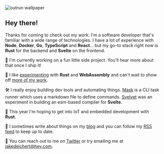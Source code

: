 <img alt="outrun wallpaper" src="https://user-images.githubusercontent.com/1631044/88755622-90ba0680-d12f-11ea-977e-f8ec7caa11fa.jpg" />


## Hey there!

Thanks for coming to check out my work. I'm a software developer that's familiar with a wide range of technologies. I have a lot of experience with **Node**, **Docker**,  **Go**, **TypeScript** and **React**... but my go-to stack right now is **Rust** for the backend and **Svelte** on the frontend. 

🚀 I'm currently working on a fun little side project. You'll hear more about that once I ship it!

👾 I like [experimenting](https://github.com/jakedeichert/wasm-astar) with **Rust** and **WebAssembly** and can't wait to show off [more of my work](https://twitter.com/jakedeichert/status/1163153126230302721). 

🛠 I really enjoy building dev tools and automating things. [Mask](https://github.com/jakedeichert/mask) is a CLI task runner which uses a markdown file to define commands. [Svelvet](https://github.com/jakedeichert/svelvet) was an experiment in building an esm-based compiler for **Svelte**.

🧪 This year I'm hoping to get into IoT and embedded development with **Rust**. 

📘 I sometimes write about things on my [blog](https://jakedeichert.com) and you can follow my [RSS feed](https://jakedeichert.com/feed.xml) to keep up to date.

👋 You can reach out to me on [Twitter](https://twitter.com/jakedeichert) or try emailing me at [jakedeichert@hey.com](mailto:jakedeichert@hey.com).


